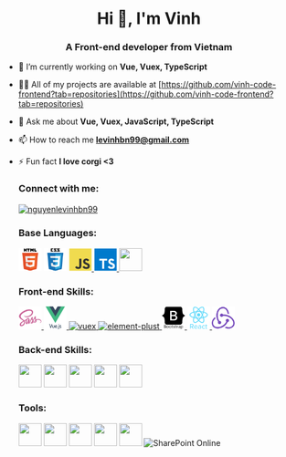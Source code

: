 <h1 align="center">Hi 👋, I'm Vinh</h1>
<h3 align="center">A Front-end developer from Vietnam</h3>

- 🌱 I’m currently working on **Vue, Vuex, TypeScript**

- 👨‍💻 All of my projects are available at
  [https://github.com/vinh-code-frontend?tab=repositories](https://github.com/vinh-code-frontend?tab=repositories)

- 💬 Ask me about **Vue, Vuex, JavaScript, TypeScript**

- 📫 How to reach me **levinhbn99@gmail.com**

- ⚡ Fun fact **I love corgi <3** <h3 align="left">Connect with me:</h3>
    <p align="left">
      <a href="https://fb.com/nguyenlevinhbn99" target="blank"><img align="center" src="https://raw.githubusercontent.com/rahuldkjain/github-profile-readme-generator/master/src/images/icons/Social/facebook.svg" alt="nguyenlevinhbn99" height="30" width="40" /></a>
    </p>
    <h3 align="left">Base Languages: </h3>
    <p align="left">
    <img src="https://raw.githubusercontent.com/devicons/devicon/master/icons/html5/html5-original-wordmark.svg" alt="html5" width="40" height="40" />
    <img src="https://raw.githubusercontent.com/devicons/devicon/master/icons/css3/css3-original-wordmark.svg" alt="css3" width="40" height="40" />
    <a href="https://developer.mozilla.org/en-US/docs/Web/JavaScript" target="_blank" rel="noreferrer">
      <img src="https://raw.githubusercontent.com/devicons/devicon/master/icons/javascript/javascript-original.svg"
        alt="javascript" width="40" height="40" />
    </a>
    <a href="https://www.typescriptlang.org/" target="_blank" rel="noreferrer">
      <img src="https://raw.githubusercontent.com/devicons/devicon/master/icons/typescript/typescript-original.svg"
        alt="typescript" width="40" height="40" />
    </a>
    <img src="https://cdn.jsdelivr.net/gh/devicons/devicon/icons/csharp/csharp-plain.svg" width="40" height="40"/>
    </p>
    <h3 align="left">Front-end Skills: </h3>
    <p align="left">
    <a href="https://sass-lang.com" target="_blank" rel="noreferrer">
      <img src="https://raw.githubusercontent.com/devicons/devicon/master/icons/sass/sass-original.svg" alt="sass"
        width="40" height="40" />
    </a>
    <a href="https://vuejs.org/" target="_blank" rel="noreferrer">
      <img src="https://raw.githubusercontent.com/devicons/devicon/master/icons/vuejs/vuejs-original-wordmark.svg"
        alt="vuejs" width="40" height="40" /> </a>
    </a>
    <a href="https://vuex.vuejs.org/" target="_blank" rel="noreferrer">
      <img src="https://user-images.githubusercontent.com/7110136/29002857-9e802f08-7ab4-11e7-9c31-604b5d0d0c19.png"
        alt="vuex" width="40" height="40" /> </a>
    </a>
    <a href="https://element-plus.org/" target="_blank" rel="noreferrer">
      <img src="https://avatars.githubusercontent.com/u/68583457?s=200&v=4" alt="element-plust" width="40" height="40" />
    </a>
     <a href="https://getbootstrap.com" target="_blank" rel="noreferrer">
      <img src="https://raw.githubusercontent.com/devicons/devicon/master/icons/bootstrap/bootstrap-plain-wordmark.svg"
        alt="bootstrap" width="40" height="40" />
    </a>
    <a href="https://reactjs.org/" target="_blank" rel="noreferrer">
      <img src="https://raw.githubusercontent.com/devicons/devicon/master/icons/react/react-original-wordmark.svg"
        alt="react" width="40" height="40" />
    </a>
    <a href="https://redux.js.org" target="_blank" rel="noreferrer">
      <img src="https://raw.githubusercontent.com/devicons/devicon/master/icons/redux/redux-original.svg" alt="redux"
        width="40" height="40" />
    </a>
    </p>
    <h3 align="left">Back-end Skills: </h3>
    <p align="left">
    <img src="https://cdn.jsdelivr.net/gh/devicons/devicon/icons/nodejs/nodejs-original-wordmark.svg" width="40" height="40"/>
    <img src="https://cdn.jsdelivr.net/gh/devicons/devicon/icons/express/express-original-wordmark.svg" width="40" height="40" />
    <img src="https://cdn.jsdelivr.net/gh/devicons/devicon/icons/mongodb/mongodb-plain-wordmark.svg"  width="40" height="40"/>
    <img src="https://cdn.jsdelivr.net/gh/devicons/devicon/icons/dotnetcore/dotnetcore-original.svg" width="40" height="40"/>
    <img src="https://cdn.jsdelivr.net/gh/devicons/devicon/icons/microsoftsqlserver/microsoftsqlserver-plain-wordmark.svg" width="40" height="40"/>
                      
    </p>
    <h3 align="left">Tools: </h3>
    <p align="left">
    
    <img src="https://cdn.jsdelivr.net/gh/devicons/devicon/icons/git/git-plain.svg"  width="40" height="40"/>
    <img src="https://cdn.jsdelivr.net/gh/devicons/devicon/icons/github/github-original.svg"  width="40" height="40"/>
    <img src="https://cdn.jsdelivr.net/gh/devicons/devicon/icons/gitlab/gitlab-plain.svg"  width="40" height="40" />
    <img src="https://cdn.jsdelivr.net/gh/devicons/devicon/icons/tortoisegit/tortoisegit-original.svg" width="40" height="40" />
    <img src="https://cdn.jsdelivr.net/gh/devicons/devicon/icons/jira/jira-original-wordmark.svg"   width="40" height="40"/>
     <img src="https://upload.wikimedia.org/wikipedia/commons/thumb/e/e1/Microsoft_Office_SharePoint_%282019%E2%80%93present%29.svg/2097px-Microsoft_Office_SharePoint_%282019%E2%80%93present%29.svg.png" alt="SharePoint Online" width="40"/>     
    </p>
   
